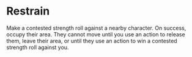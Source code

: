 # Restrain

Make a contested strength roll against a nearby character. On success, occupy their area. They cannot move until you use an action to release them, leave their area, or until they use an action to win a contested strength roll against you.

